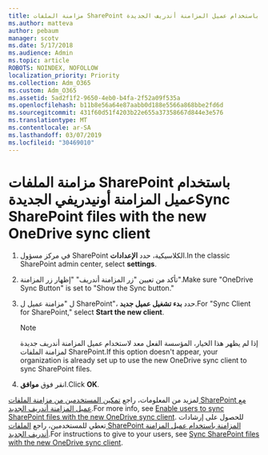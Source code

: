 ```yaml
---
title: مزامنة الملفات SharePoint باستخدام عميل المزامنة أندريف الجديدة
ms.author: matteva
author: pebaum
manager: scotv
ms.date: 5/17/2018
ms.audience: Admin
ms.topic: article
ROBOTS: NOINDEX, NOFOLLOW
localization_priority: Priority
ms.collection: Adm_O365
ms.custom: Adm_O365
ms.assetid: 5ad2f1f2-9650-4eb0-b4fa-2f52a09f535a
ms.openlocfilehash: b11b8e56a64e87aabb0d188e5566a868bbe2fd6d
ms.sourcegitcommit: 431f60d51f4203b22e655a37358667d844e3e576
ms.translationtype: MT
ms.contentlocale: ar-SA
ms.lasthandoff: 03/07/2019
ms.locfileid: "30469010"
---
```

# <a name="sync-sharepoint-files-with-the-new-onedrive-sync-client"></a><span data-ttu-id="75cde-102">مزامنة الملفات SharePoint باستخدام عميل المزامنة أونيدريفي الجديدة</span><span class="sxs-lookup"><span data-stu-id="75cde-102">Sync SharePoint files with the new OneDrive sync client</span></span>

1. <span data-ttu-id="75cde-103">في مركز مسؤول SharePoint الكلاسيكية، حدد **الإعدادات**.</span><span class="sxs-lookup"><span data-stu-id="75cde-103">In the classic SharePoint admin center, select **settings**.</span></span>
    
2. <span data-ttu-id="75cde-104">تأكد من تعيين "زر المزامنة أندريف" "إظهار زر المزامنة".</span><span class="sxs-lookup"><span data-stu-id="75cde-104">Make sure "OneDrive Sync Button" is set to "Show the Sync button."</span></span>
    
3. <span data-ttu-id="75cde-105">ل "مزامنة عميل ل SharePoint"، حدد **بدء تشغيل عميل جديد**.</span><span class="sxs-lookup"><span data-stu-id="75cde-105">For "Sync Client for SharePoint," select **Start the new client**.</span></span>
    
    > [!NOTE]
    > <span data-ttu-id="75cde-106">إذا لم يظهر هذا الخيار، المؤسسة الفعل معد لاستخدام عميل المزامنة أندريف جديدة لمزامنة الملفات SharePoint.</span><span class="sxs-lookup"><span data-stu-id="75cde-106">If this option doesn't appear, your organization is already set up to use the new OneDrive sync client to sync SharePoint files.</span></span> 
  
4. <span data-ttu-id="75cde-107">انقر فوق **موافق**.</span><span class="sxs-lookup"><span data-stu-id="75cde-107">Click **OK**.</span></span>
    
<span data-ttu-id="75cde-108">لمزيد من المعلومات، راجع [تمكين المستخدمين من مزامنة الملفات SharePoint مع عميل المزامنة أندريف الجديد](https://go.microsoft.com/fwlink/?linkid=866433).</span><span class="sxs-lookup"><span data-stu-id="75cde-108">For more info, see [Enable users to sync SharePoint files with the new OneDrive sync client](https://go.microsoft.com/fwlink/?linkid=866433).</span></span> <span data-ttu-id="75cde-109">للحصول على إرشادات تعطي للمستخدمين، راجع [الملفات SharePoint المزامنة باستخدام عميل المزامنة أندريف الجديد](https://go.microsoft.com/fwlink/?linkid=866427).</span><span class="sxs-lookup"><span data-stu-id="75cde-109">For instructions to give to your users, see [Sync SharePoint files with the new OneDrive sync client](https://go.microsoft.com/fwlink/?linkid=866427).</span></span>
  

